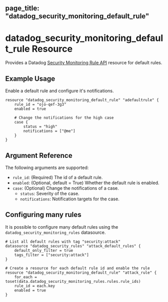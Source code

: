 ## page_title: "datadog_security_monitoring_default_rule"

# datadog_security_monitoring_default_rule Resource

Provides a Datadog [Security Monitoring Rule API](https://docs.datadoghq.com/api/v2/security-monitoring/) resource for default rules.

## Example Usage

Enable a default rule and configure it's notifications.

```hcl
resource "datadog_security_monitoring_default_rule" "adefaultrule" {
    rule_id = "ojo-qef-3g3"
    enabled = true

    # Change the notifications for the high case
    case {
        status = "high"
        notifications = ["@me"]
    }
}
```

## Argument Reference

The following arguments are supported:

-   `rule_id`: (Required) The id of a default rule.
-   `enabled`: (Optional, default = True) Whether the default rule is enabled.
-   `case`: (Optional) Change the notifications of a case.
    -   `status`: Severity of the case.
    -   `notifications`: Notification targets for the case.

## Configuring many rules

It is possible to configure many default rules using the `datadog_security_monitoring_rules` datasource.

```hcl
# List all default rules with tag "security:attack"
datasource "datadog_security_rules" "attack_default_rules" {
    default_only_filter = true
    tags_filter = ["security:attack"]
}

# Create a resource for each default rule id and enable the rule
resource "datadog_security_monitoring_default_rule" "attack_rule" {
    for_each = toset(data.datadog_security_monitoring_rules.rules.rule_ids)
    rule_id = each.key
    enabled = true
}
```
